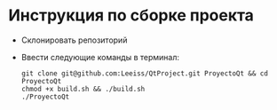 # Инструкция по сборке проекта 

+ Склонировать репозиторий
+ Ввести следующие команды в терминал:

      git clone git@github.com:Leeiss/QtProject.git ProyectoQt && cd ProyectoQt
      chmod +x build.sh && ./build.sh
      ./ProyectoQt

    
    

